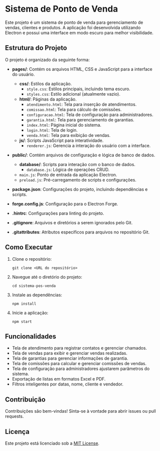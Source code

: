 # Sistema de Ponto de Venda

Este projeto é um sistema de ponto de venda para gerenciamento de vendas, clientes e produtos. A aplicação foi desenvolvida utilizando Electron e possui uma interface em modo escuro para melhor visibilidade.

## Estrutura do Projeto

O projeto é organizado da seguinte forma:

- **pages/**: Contém os arquivos HTML, CSS e JavaScript para a interface do usuário.
  - **css/**: Estilos da aplicação.
    - `style.css`: Estilos principais, incluindo tema escuro.
    - `styles.css`: Estilo adicional (atualmente vazio).
  - **html/**: Páginas da aplicação.
    - `atendimento.html`: Tela para inserção de atendimentos.
    - `comissao.html`: Tela para cálculo de comissões.
    - `configuracao.html`: Tela de configuração para administradores.
    - `garantia.html`: Tela para gerenciamento de garantias.
    - `index.html`: Página inicial do sistema.
    - `login.html`: Tela de login.
    - `venda.html`: Tela para exibição de vendas.
  - **js/**: Scripts JavaScript para interatividade.
    - `renderer.js`: Gerencia a interação do usuário com a interface.

- **public/**: Contém arquivos de configuração e lógica de banco de dados.
  - **database/**: Scripts para interação com o banco de dados.
    - `database.js`: Lógica de operações CRUD.
  - `main.js`: Ponto de entrada da aplicação Electron.
  - `preload.js`: Pré-carregamento de scripts e configurações.

- **package.json**: Configurações do projeto, incluindo dependências e scripts.
- **forge.config.js**: Configuração para o Electron Forge.
- **.hintrc**: Configurações para linting do projeto.
- **.gitignore**: Arquivos e diretórios a serem ignorados pelo Git.
- **.gitattributes**: Atributos específicos para arquivos no repositório Git.

## Como Executar

1. Clone o repositório:
   ```
   git clone <URL do repositório>
   ```

2. Navegue até o diretório do projeto:
   ```
   cd sistema-pos-venda
   ```

3. Instale as dependências:
   ```
   npm install
   ```

4. Inicie a aplicação:
   ```
   npm start
   ```

## Funcionalidades

- Tela de atendimento para registrar contatos e gerenciar chamados.
- Tela de vendas para exibir e gerenciar vendas realizadas.
- Tela de garantias para gerenciar informações de garantia.
- Tela de comissões para calcular e gerenciar comissões de vendas.
- Tela de configuração para administradores ajustarem parâmetros do sistema.
- Exportação de listas em formatos Excel e PDF.
- Filtros inteligentes por datas, nome, cliente e vendedor.

## Contribuição

Contribuições são bem-vindas! Sinta-se à vontade para abrir issues ou pull requests.

## Licença

Este projeto está licenciado sob a [MIT License](LICENSE).